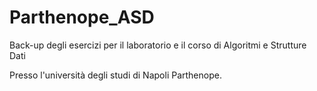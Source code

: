 # Parthenope_ASD
Back-up degli esercizi per il laboratorio e il corso di Algoritmi e Strutture Dati


Presso l'università degli studi di Napoli Parthenope.

